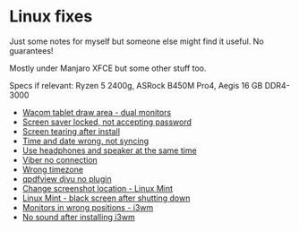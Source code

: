 # Linux fixes
Just some notes for myself but someone else might find it useful. No guarantees!

Mostly under Manjaro XFCE but some other stuff too.

Specs if relevant: Ryzen 5 2400g, ASRock B450M Pro4, Aegis 16 GB DDR4-3000

- [Wacom tablet draw area - dual monitors](Notes/wacom_draw_area.md)
- [Screen saver locked, not accepting password](Notes/screen_saver_locked.md)
- [Screen tearing after install](Notes/manjaro_screen_tearing.md)
- [Time and date wrong, not syncing](Notes/time_date_wrong.md)
- [Use headphones and speaker at the same time](Notes/headphones_speaker.md)
- [Viber no connection](Notes/viber_no_connection.md)
- [Wrong timezone](Notes/wrong_timezone.md)
- [qpdfview djvu no plugin](Notes/qpdfview_djvu.md)
- [Change screenshot location - Linux Mint](Notes/sshot_location_mint.md)
- [Linux Mint - black screen after shutting down](Notes/mint_black_screen_shutdown.md)
- [Monitors in wrong positions - i3wm](Notes/i3wm_monitors_switched.md)
- [No sound after installing i3wm](/Notes/i3wm_no_sound.md)
